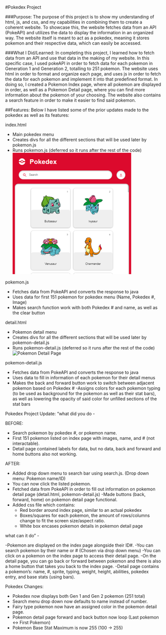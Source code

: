 #Pokedex Project

###Purpose:
The purpose of this project is to show my understanding of html, js, and css, and my capabilities in combining them to create a coherent website. To showcase this, the website fetches data from an API (PokeAPI) and utilizes the data to display the information in an organized way. The website itself is meant to act as a pokedex, meaning it stores pokemon and their respective data, which can easily be accessed.

###What I Did/Learned:
In completing this project, I learned how to fetch data from an API and use that data in the making of my website. In this specific case, I used pokeAPI in order to fetch data for each pokemon in Generation 1 and Generation 2, totalling to 251 pokemon. The website uses html in order to format and organize each page, and uses js in order to fetch the data for each pokemon and implement it into that predefined format. In doing so, I created a Pokemon Index page, where all pokemon are displayed in order, as well as a Pokemon Detail page, where you can find more information about the pokemon of your choosing. The website also contains a search feature in order to make it easier to find said pokemon.

##Features:
Below I have listed some of the prior updates made to the pokedex as well as its features:

index.html
- Main pokedex menu
- Creates divs for all the different sections that will be used later by pokemon.js
- Runs pokemon.js (deferred so it runs after the rest of the code)
![Pokedex Index Page](/Pokedex/assets/Index.PNG)

pokemon.js
- Fetches data from PokeAPI and converts the response to java
- Uses data for first 151 pokemon for pokedex menu (Name, Pokedex #, Image)
- Makes search function work with both Pokedex # and name, as well as the clear button




detail.html
- Pokemon detail menu 
- Creates divs for all the different sections that will be used later by pokemon-detail.js
- Runs pokemon-detail.js (deferred so it runs after the rest of the code)
![Pokemon Detail Page](/Pokedex/assets/Detail/PNG)

pokemon-detail.js
- Fetches data from PokeAPI and converts the response to java
- Uses data to fill in information of each pokemon for their detail menus
- Makes the back and forward button work to switch between adjacent pokemon based on Pokedex #
-Assigns colors for each pokemon typing (to be used as background for the pokemon as well as their stat bars), as well as lowering the opacity of said color for unfilled sections of the stat bars


Pokedex Project Update:
“what did you do -


BEFORE:
- Search pokemon by pokedex #, or pokemon name.
- First 151 pokemon listed on index page with images, name, and # (not interactable).
- Detail page contained labels for data, but no data, back and forward and home buttons also not working.

AFTER:
- Added drop down menu to search bar using search.js. (Drop down menu: Pokemon name/ID)
- You can now click the listed pokemon.
- Fetched data from PokeAPI in order to fill out information on pokemon detail page (detail.html, pokemon-detail.js)
-Made buttons (back, forward, home) on pokemon detail page functional.
- Added css file which contains: 
	- Red border around index page, similar to an actual pokedex
	- Boxes/squares for each pokemon, the amount of rows/columns change to fit the screen size/aspect ratio.
	- White box encases pokemon details in pokemon detail page

 what can it do” -

-Pokemon are displayed on the index page alongside their ID#.
-You can search pokemon by their name or # (Chosen via drop down menu) 
-You can click on a pokemon on the index page to access their detail page.
-On the detail page, you can go back or forward between pokemon and there is also a home button that takes you back to the index page.
-Detail page contains a pokemon’s: name, #, sprite, typing, weight, height, abilities, pokedex entry, and base stats (using bars).

Pokedex Changes:
- Pokedex now displays both Gen 1 and Gen 2 pokemon (251 total)
- Search menu drop down now defaults to name instead of number.
- Fairy type pokemon now have an assigned color in the pokemon detail page.
- Pokemon detail page forward and back button now loop (Last pokemon <-> First Pokemon)
- Pokemon Base Stat Maximum is now 255 (100 -> 255)
